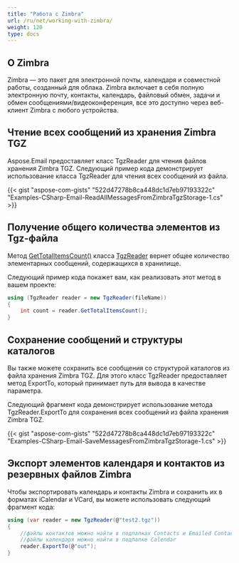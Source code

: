 ```yaml
---
title: "Работа с Zimbra"
url: /ru/net/working-with-zimbra/
weight: 120
type: docs
---
```



## **О Zimbra**

Zimbra — это пакет для электронной почты, календаря и совместной работы, созданный для облака. Zimbra включает в себя полную электронную почту, контакты, календарь, файловый обмен, задачи и обмен сообщениями/видеоконференция, все это доступно через веб-клиент Zimbra с любого устройства.

## **Чтение всех сообщений из хранения Zimbra TGZ**

Aspose.Email предоставляет класс TgzReader для чтения файлов хранения Zimbra TGZ. Следующий пример кода демонстрирует использование класса TgzReader для чтения всех сообщений из файла. 

{{< gist "aspose-com-gists" "522d47278b8ca448dc1d7eb97193322c" "Examples-CSharp-Email-ReadAllMessagesFromZimbraTgzStorage-1.cs" >}}

## **Получение общего количества элементов из Tgz-файла**

Метод [GetTotalItemsCount()](https://reference.aspose.com/email/net/aspose.email.storage.zimbra/tgzreader/gettotalitemscount/#tgzreadergettotalitemscount-method) класса [TgzReader](https://reference.aspose.com/email/net/aspose.email.storage.zimbra/tgzreader/#tgzreader-class) вернет общее количество элементарных сообщений, содержащихся в хранилище.

Следующий пример кода покажет вам, как реализовать этот метод в вашем проекте:

```cs
using (TgzReader reader = new TgzReader(fileName))
{
    int count = reader.GetTotalItemsCount();
}
```

## **Сохранение сообщений и структуры каталогов**

Вы также можете сохранить все сообщения со структурой каталогов из файла хранения Zimbra TGZ. Для этого класс TgzReader предоставляет метод ExportTo, который принимает путь для вывода в качестве параметра.

Следующий фрагмент кода демонстрирует использование метода TgzReader.ExportTo для сохранения всех сообщений из файла хранения Zimbra TGZ.

{{< gist "aspose-com-gists" "522d47278b8ca448dc1d7eb97193322c" "Examples-CSharp-Email-SaveMessagesFromZimbraTgzStorage-1.cs" >}}

## **Экспорт элементов календаря и контактов из резервных файлов Zimbra**

Чтобы экспортировать календарь и контакты Zimbra и сохранить их в форматах iCalendar и VCard, вы можете использовать следующий фрагмент кода:

```cs
using (var reader = new TgzReader(@"test2.tgz"))
{
    //файлы контактов можно найти в подпапках Contacts и Emailed Contacts
    //файлы календаря можно найти в подпапке Calendar
    reader.ExportTo(@"out");
}
```